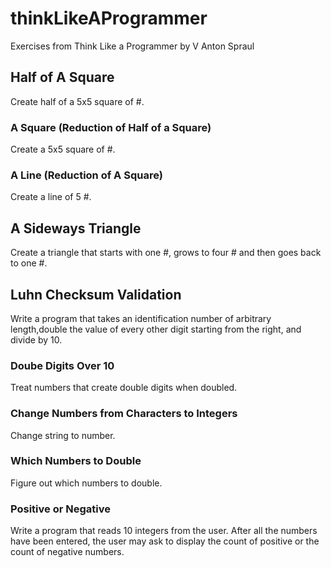 # thinkLikeAProgrammer
Exercises from Think Like a Programmer by V Anton Spraul

## Half of A Square
Create half of a 5x5 square of #.

### A Square (Reduction of Half of a Square)
Create a 5x5 square of #.

### A Line (Reduction of A Square)
Create a line of 5 #.

## A Sideways Triangle
Create a triangle that starts with one #, grows to four # and then goes back to one #.

## Luhn Checksum Validation
Write a program that takes an identification number of arbitrary length,double the value of every other digit starting from the right, and divide by 10.

### Doube Digits Over 10
Treat numbers that create double digits when doubled.

### Change Numbers from Characters to Integers
Change string to number.

### Which Numbers to Double
Figure out which numbers to double.

### Positive or Negative
Write a program that reads 10 integers from the user.  After all the numbers have been entered, the user may ask to display the count of positive or the count of negative numbers.
